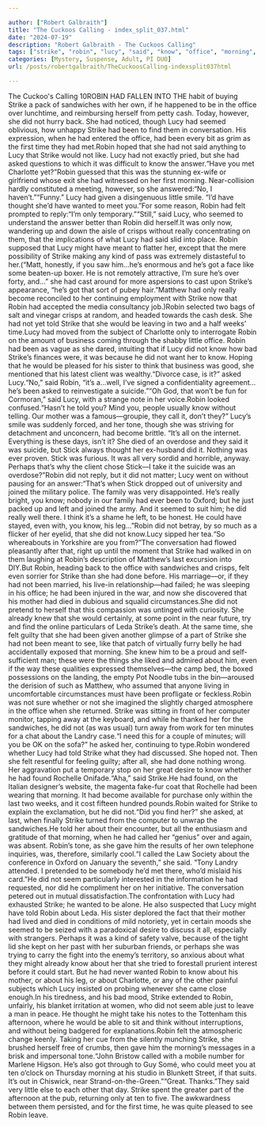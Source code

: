 ```yaml
---

author: ["Robert Galbraith"]
title: "The Cuckoos Calling - index_split_037.html"
date: "2024-07-19"
description: "Robert Galbraith - The Cuckoos Calling"
tags: ["strike", "robin", "lucy", "said", "know", "office", "morning", "would", "asked", "felt", "without", "told", "seemed", "really", "might", "mother", "sandwich", "find", "conversation", "first", "time", "like", "charlotte", "yet", "little"]
categories: [Mystery, Suspense, Adult, PI DUO]
url: /posts/robertgalbraith/TheCuckoosCalling-indexsplit037html

---
```



The Cuckoo's Calling
10ROBIN
HAD
FALLEN
INTO
THE habit of buying Strike a pack of sandwiches with her own, if he happened to be in the office over lunchtime, and reimbursing herself from petty cash. Today, however, she did not hurry back. She had noticed, though Lucy had seemed oblivious, how unhappy Strike had been to find them in conversation. His expression, when he had entered the office, had been every bit as grim as the first time they had met.Robin hoped that she had not said anything to Lucy that Strike would not like. Lucy had not exactly pried, but she had asked questions to which it was difficult to know the answer.“Have you met Charlotte yet?”Robin guessed that this was the stunning ex-wife or girlfriend whose exit she had witnessed on her first morning. Near-collision hardly constituted a meeting, however, so she answered:“No, I haven’t.”“Funny.” Lucy had given a disingenuous little smile. “I’d have thought she’d have wanted to meet you.”For some reason, Robin had felt prompted to reply:“I’m only temporary.”“Still,” said Lucy, who seemed to understand the answer better than Robin did herself.It was only now, wandering up and down the aisle of crisps without really concentrating on them, that the implications of what Lucy had said slid into place. Robin supposed that Lucy might have meant to flatter her, except that the mere possibility of Strike making any kind of pass was extremely distasteful to her.(“Matt, honestly, if you saw him…he’s enormous and he’s got a face like some beaten-up boxer. He is not remotely attractive, I’m sure he’s over forty, and…” she had cast around for more aspersions to cast upon Strike’s appearance, “he’s got that sort of pubey hair.”Matthew had only really become reconciled to her continuing employment with Strike now that Robin had accepted the media consultancy job.)Robin selected two bags of salt and vinegar crisps at random, and headed towards the cash desk. She had not yet told Strike that she would be leaving in two and a half weeks’ time.Lucy had moved from the subject of Charlotte only to interrogate Robin on the amount of business coming through the shabby little office. Robin had been as vague as she dared, intuiting that if Lucy did not know how bad Strike’s finances were, it was because he did not want her to know. Hoping that he would be pleased for his sister to think that business was good, she mentioned that his latest client was wealthy.“Divorce case, is it?” asked Lucy.“No,” said Robin, “it’s a…well, I’ve signed a confidentiality agreement…he’s been asked to reinvestigate a suicide.”“Oh God, that won’t be fun for Cormoran,” said Lucy, with a strange note in her voice.Robin looked confused.“Hasn’t he told you? Mind you, people usually know without telling. Our mother was a famous—groupie, they call it, don’t they?” Lucy’s smile was suddenly forced, and her tone, though she was striving for detachment and unconcern, had become brittle. “It’s all on the internet. Everything is these days, isn’t it? She died of an overdose and they said it was suicide, but Stick always thought her ex-husband did it. Nothing was ever proven. Stick was furious. It was all very sordid and horrible, anyway. Perhaps that’s why the client chose Stick—I take it the suicide was an overdose?”Robin did not reply, but it did not matter; Lucy went on without pausing for an answer:“That’s when Stick dropped out of university and joined the military police. The family was very disappointed. He’s really bright, you know; nobody in our family had ever been to Oxford; but he just packed up and left and joined the army. And it seemed to suit him; he did really well there. I think it’s a shame he left, to be honest. He could have stayed, even with, you know, his leg…”Robin did not betray, by so much as a flicker of her eyelid, that she did not know.Lucy sipped her tea.“So whereabouts in Yorkshire are you from?”The conversation had flowed pleasantly after that, right up until the moment that Strike had walked in on them laughing at Robin’s description of Matthew’s last excursion into DIY.But Robin, heading back to the office with sandwiches and crisps, felt even sorrier for Strike than she had done before. His marriage—or, if they had not been married, his live-in relationship—had failed; he was sleeping in his office; he had been injured in the war, and now she discovered that his mother had died in dubious and squalid circumstances.She did not pretend to herself that this compassion was untinged with curiosity. She already knew that she would certainly, at some point in the near future, try and find the online particulars of Leda Strike’s death. At the same time, she felt guilty that she had been given another glimpse of a part of Strike she had not been meant to see, like that patch of virtually furry belly he had accidentally exposed that morning. She knew him to be a proud and self-sufficient man; these were the things she liked and admired about him, even if the way these qualities expressed themselves—the camp bed, the boxed possessions on the landing, the empty Pot Noodle tubs in the bin—aroused the derision of such as Matthew, who assumed that anyone living in uncomfortable circumstances must have been profligate or feckless.Robin was not sure whether or not she imagined the slightly charged atmosphere in the office when she returned. Strike was sitting in front of her computer monitor, tapping away at the keyboard, and while he thanked her for the sandwiches, he did not (as was usual) turn away from work for ten minutes for a chat about the Landry case.“I need this for a couple of minutes; will you be OK on the sofa?” he asked her, continuing to type.Robin wondered whether Lucy had told Strike what they had discussed. She hoped not. Then she felt resentful for feeling guilty; after all, she had done nothing wrong. Her aggravation put a temporary stop on her great desire to know whether he had found Rochelle Onifade.“Aha,” said Strike.He had found, on the Italian designer’s website, the magenta fake-fur coat that Rochelle had been wearing that morning. It had become available for purchase only within the last two weeks, and it cost fifteen hundred pounds.Robin waited for Strike to explain the exclamation, but he did not.“Did you find her?” she asked, at last, when finally Strike turned from the computer to unwrap the sandwiches.He told her about their encounter, but all the enthusiasm and gratitude of that morning, when he had called her “genius” over and again, was absent. Robin’s tone, as she gave him the results of her own telephone inquiries, was, therefore, similarly cool.“I called the Law Society about the conference in Oxford on January the seventh,” she said. “Tony Landry attended. I pretended to be somebody he’d met there, who’d mislaid his card.”He did not seem particularly interested in the information he had requested, nor did he compliment her on her initiative. The conversation petered out in mutual dissatisfaction.The confrontation with Lucy had exhausted Strike; he wanted to be alone. He also suspected that Lucy might have told Robin about Leda. His sister deplored the fact that their mother had lived and died in conditions of mild notoriety, yet in certain moods she seemed to be seized with a paradoxical desire to discuss it all, especially with strangers. Perhaps it was a kind of safety valve, because of the tight lid she kept on her past with her suburban friends, or perhaps she was trying to carry the fight into the enemy’s territory, so anxious about what they might already know about her that she tried to forestall prurient interest before it could start. But he had never wanted Robin to know about his mother, or about his leg, or about Charlotte, or any of the other painful subjects which Lucy insisted on probing whenever she came close enough.In his tiredness, and his bad mood, Strike extended to Robin, unfairly, his blanket irritation at women, who did not seem able just to leave a man in peace. He thought he might take his notes to the Tottenham this afternoon, where he would be able to sit and think without interruptions, and without being badgered for explanations.Robin felt the atmospheric change keenly. Taking her cue from the silently munching Strike, she brushed herself free of crumbs, then gave him the morning’s messages in a brisk and impersonal tone.“John Bristow called with a mobile number for Marlene Higson. He’s also got through to Guy Somé, who could meet you at ten o’clock on Thursday morning at his studio in Blunkett Street, if that suits. It’s out in Chiswick, near Strand-on-the-Green.”“Great. Thanks.”They said very little else to each other that day. Strike spent the greater part of the afternoon at the pub, returning only at ten to five. The awkwardness between them persisted, and for the first time, he was quite pleased to see Robin leave.
